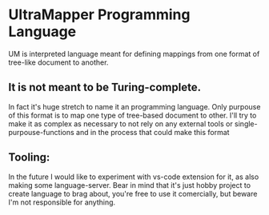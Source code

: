 # UltraMapper Programming Language
UM is interpreted language meant for defining mappings from one format of tree-like document to another.

## It is not meant to be Turing-complete.
In fact it's huge stretch to name it an programming language. Only purpouse of this format is to map one type of tree-based document to other. I'll try to make it as complex as necessary to not rely on any external tools or single-purpouse-functions and in the process that could make this format 

## Tooling:
In the future I would like to experiment with vs-code extension for it, as also making some language-server. Bear in mind that it's just hobby project to create language to brag about, you're free to use it comercially, but beware I'm not responsible for anything.

